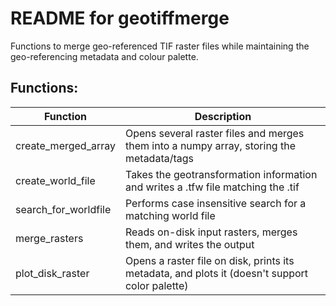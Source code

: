 # README for geotiffmerge

Functions to merge geo-referenced TIF raster files while maintaining the geo-referencing metadata and colour palette.

## Functions:
Function | Description
------------ | -------------
create_merged_array | Opens several raster files and merges them into a numpy array, storing the metadata/tags
create_world_file | Takes the geotransformation information and writes a .tfw file matching the .tif
search_for_worldfile | Performs case insensitive search for a matching world file
merge_rasters | Reads on-disk input rasters, merges them, and writes the output
plot_disk_raster | Opens a raster file on disk, prints its metadata, and plots it (doesn't support color palette)
